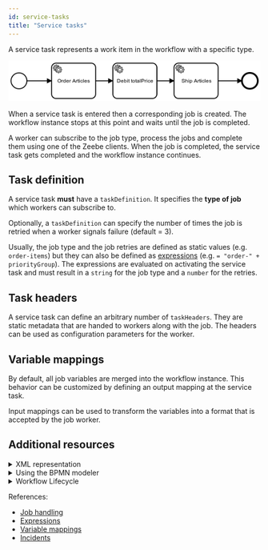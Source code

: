 ```yaml
---
id: service-tasks
title: "Service tasks"
---
```


A service task represents a work item in the workflow with a specific type.

![workflow](../assets/order-process.png)

When a service task is entered then a corresponding job is created. The workflow instance stops at this point and waits until the job is completed.

A worker can subscribe to the job type, process the jobs and complete them using one of the Zeebe clients. When the job is completed, the service task gets completed and the workflow instance continues.

## Task definition

A service task **must** have a `taskDefinition`. It specifies the **type of job** which workers can subscribe to.

Optionally, a `taskDefinition` can specify the number of times the job is retried when a worker signals failure (default = 3).

Usually, the job type and the job retries are defined as static values (e.g. `order-items`) but they can also be defined as [expressions](/product-manuals/concepts/expressions.md) (e.g. `= "order-" + priorityGroup`). The expressions are evaluated on activating the service task and must result in a `string` for the job type and a `number` for the retries.

## Task headers

A service task can define an arbitrary number of `taskHeaders`. They are static metadata that are handed to workers along with the job. The headers can be used as configuration parameters for the worker.

## Variable mappings

By default, all job variables are merged into the workflow instance. This behavior can be customized by defining an output mapping at the service task.

Input mappings can be used to transform the variables into a format that is accepted by the job worker.

## Additional resources

<details>
  <summary>XML representation</summary>
  <p>A service task with a custom header:

```xml
<bpmn:serviceTask id="collect-money" name="Collect Money">
  <bpmn:extensionElements>
    <zeebe:taskDefinition type="payment-service" retries="5" />
    <zeebe:taskHeaders>
      <zeebe:header key="method" value="VISA" />
    </zeebe:taskHeaders>
  </bpmn:extensionElements>
</bpmn:serviceTask>
```

  </p>
</details>

<details>
  <summary>Using the BPMN modeler</summary>
  <p>Adding a service task:

![service-task](assets/service-task.gif)

Adding custom headers:
![task-headers](assets/task-headers.gif)

Adding variable mappings:
![variable-mappings](assets/variable-mappings.gif)

  </p>
</details>

<details>
  <summary>Workflow Lifecycle</summary>
  <p>Workflow instance records of a service task:

<table>
    <tr>
        <th>Intent</th>
        <th>Element Id</th>
        <th>Element Type</th>
    </tr>
    <tr>
        <td>ELEMENT_ACTIVATING</td>
        <td>collect-money</td>
        <td>SERVICE_TASK</td>
    </tr>
    <tr>
        <td>ELEMENT_ACTIVATED</td>
        <td>collect-money</td>
        <td>SERVICE_TASK</td>
    </tr>
    <tr>
        <td>...</td>
        <td>...</td>
        <td>...</td>
    </tr>
    <tr>
        <td>ELEMENT_COMPLETING</td>
        <td>collect-money</td>
        <td>SERVICE_TASK</td>
    </tr>
    <tr>
        <td>ELEMENT_COMPLETED</td>
        <td>collect-money</td>
        <td>SERVICE_TASK</td>
    </tr>
</table>

  </p>
</details>

References:

- [Job handling](/product-manuals/concepts/job-workers.md)
- [Expressions](/product-manuals/concepts/expressions.md)
- [Variable mappings](/product-manuals/concepts/variables.md#inputoutput-variable-mappings)
- [Incidents](/product-manuals/concepts/incidents.md)
